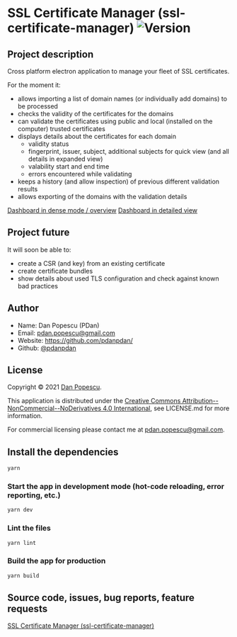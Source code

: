 # SSL Certificate Manager (ssl-certificate-manager) <img alt="Version" src="https://img.shields.io/badge/version-1.1.0-blue.svg?cacheSeconds=2592000" />

## Project description

Cross platform electron application to manage your fleet of SSL certificates.

For the moment it:

- allows importing a list of domain names (or individually add domains) to be processed
- checks the validity of the certificates for the domains
- can validate the certificates using public and local (installed on the computer) trusted certificates
- displays details about the certificates for each domain
  - validity status
  - fingerprint, issuer, subject, additional subjects for quick view (and all details in expanded view)
  - valability start and end time
  - errors encountered while validating
- keeps a history (and allow inspection) of previous different validation results
- allows exporting of the domains with the validation details

[Dashboard in dense mode / overview](media/screenshot_overview_dense.png)
[Dashboard in detailed view](media/screenshot_overview_detailed.png)

## Project future

It will soon be able to:

- create a CSR (and key) from an existing certificate
- create certificate bundles
- show details about used TLS configuration and check against known bad practices

## Author

* Name: Dan Popescu (PDan)
* Email: <pdan.popescu@gmail.com>
* Website: https://github.com/pdanpdan/
* Github: [@pdanpdan](https://github.com/pdanpdan)

## License

Copyright © 2021 [Dan Popescu](https://github.com/pdanpdan).

This application is distributed under the [Creative Commons Attribution--NonCommercial--NoDerivatives 4.0 International](https://creativecommons.org/licenses/by-nc-nd/4.0/), see LICENSE.md for more information.

For commercial licensing please contact me at <pdan.popescu@gmail.com>.

## Install the dependencies

```bash
yarn
```

### Start the app in development mode (hot-code reloading, error reporting, etc.)

```bash
yarn dev
```

### Lint the files

```bash
yarn lint
```

### Build the app for production

```bash
yarn build
```

## Source code, issues, bug reports, feature requests

[SSL Certificate Manager (ssl-certificate-manager)](https://github.com/pdanpdan/ssl-certificate-manager)
